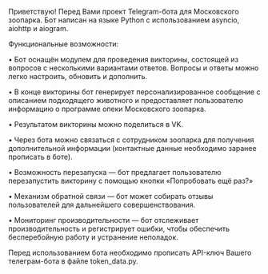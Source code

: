 ﻿Приветствую! Перед Вами проект Telegram-бота для Московского зоопарка.
Бот написан на языке Python с использованием asyncio, aiohttp и aiogram.

Функциональные возможности:

• Бот оснащён модулем для проведения викторины, состоящей из вопросов с несколькими вариантами ответов. Вопросы и ответы можно легко настроить, обновить и дополнить.

• В конце викторины бот генерирует персонализированное сообщение с описанием подходящего животного и предоставляет пользователю информацию о программе опеки Московского зоопарка.

• Результатом викторины можно поделиться в VK.

• Через бота можно связаться с сотрудником зоопарка для получения дополнительной информации (контактные данные необходимо заранее прописать в боте).

• Возможность перезапуска — бот предлагает пользователю перезапустить викторину с помощью кнопки «Попробовать ещё раз?»

• Механизм обратной связи — бот может собирать отзывы пользователей для дальнейшего совершенствования.

• Мониторинг производительности — бот отслеживает производительность и регистрирует ошибки, чтобы обеспечить бесперебойную работу и устранение неполадок. 



Перед использованием бота необходимо прописать API-ключ Вашего телеграм-бота в файле token_data.py.
